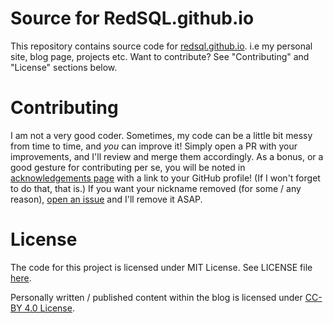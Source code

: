 # Source for RedSQL.github.io
This repository contains source code for [redsql.github.io](https://redsql.github.io). i.e my personal site, blog page, projects etc. Want to contribute? See "Contributing" and "License" sections below.

# Contributing
I am not a very good coder. Sometimes, my code can be a little bit messy from time to time, and *you* can improve it! Simply open a PR with your improvements, and I'll review and merge them accordingly. As a bonus, or a good gesture for contributing per se, you will be noted in [acknowledgements page](https://redsql.github.io/acknowledgements.html) with a link to your GitHub profile! (If I won't forget to do that, that is.) If you want your nickname removed (for some / any reason), [open an issue](https://github.com/RedSQL/redsql.github.io/issues) and I'll remove it ASAP.

# License
The code for this project is licensed under MIT License. See LICENSE file [here](https://github.com/RedSQL/redsql.github.io/blob/master/LICENSE). 

Personally written / published content within the blog is licensed under [CC-BY 4.0 License](https://creativecommons.org/licenses/by/4.0/).

